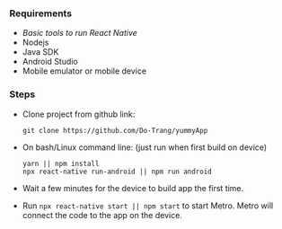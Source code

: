 ﻿

### Requirements

- _Basic tools to run React Native_
- Nodejs
- Java SDK
- Android Studio
- Mobile emulator or mobile device

### Steps

- Clone project from github link:
  <br/>
  ```
  git clone https://github.com/Do-Trang/yummyApp
  ```
- On bash/Linux command line: (just run when first build on device)
  <br/>
  ```
  yarn || npm install
  npx react-native run-android || npm run android
  ```
- Wait a few minutes for the device to build app the first time.

- Run `npx react-native start || npm start` to start Metro. Metro will connect the code to the app on the device.


